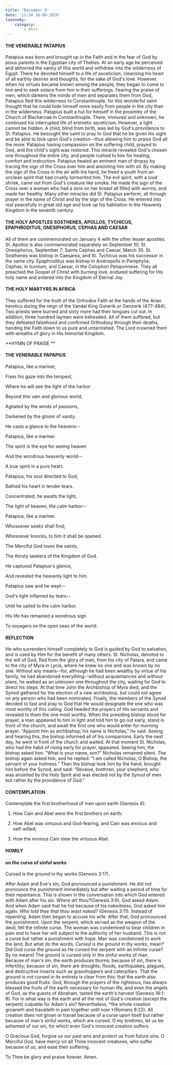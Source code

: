 ```yaml
---
title: 'December 8'
date: '11:20 16-06-2020'
taxonomy:
    category:
        - docs
---
```


#### THE VENERABLE PATAPIUS

Patapius was born and brought up in the Faith and in the fear of God by pious parents in the Egyptian city of Thebes. At an early age he perceived and abhorred the vanity of this world and withdrew into the wilderness of Egypt. There he devoted himself to a life of asceticism, cleansing his heart of all earthly desires and thoughts, for the sake of God's love. However, when his virtues became known among the people, they began to come to him and to seek solace from him in their sufferings. Fearing the praise of men, which darkens the minds of men and separates them from God, Patapius fled this wilderness to Constantinople, for this wonderful saint thought that he could hide himself more easily from people in the city than in the wilderness. Patapius built a hut for himself in the proximity of the Church of Blachernae in Constantinople. There, immured and unknown, he continued his interrupted life of eremetic asceticism. However, a light cannot be hidden. A child, blind from birth, was led by God's providence to St. Patapius. He besought the saint to pray to God that he be given his sight and be able to look upon God's creation--thus allowing him to praise God all the more. Patapius having compassion on the suffering child, prayed to God, and the child's sight was restored. This miracle revealed God's chosen one throughout the entire city, and people rushed to him for healing, comfort and instruction. Patapius healed an eminent man of dropsy by tracing the sign of the Cross over him and anointing him with oil. By making the sign of the Cross in the air with his hand, he freed a youth from an unclean spirit that had cruelly tormented him. The evil spirit, with a loud shriek, came out from God's creature like smoke. He made the sign of the Cross over a woman who had a sore on her breast all filled with worms, and made her healthy. Many other miracles did St. Patapius perform, all through prayer in the name of Christ and by the sign of the Cross. He entered into rest peacefully in great old age and took up his habitation in the Heavenly Kingdom in the seventh century.

#### THE HOLY APOSTLES SOSTHENES, APOLLOS, TYCHICUS, EPAPHRODITUS, ONESIPHORUS, CEPHAS AND CAESAR

All of them are commemorated on January 4 with the other lesser apostles. St. Apollos is also commemorated separately on September 10; St. Onesiphorus, September 7; Saints Cephas and Caesar, March 30. St. Sosthenes was bishop in Caesarea, and St. Tychicus was his successor in the same city. Epaphroditus was bishop in Andriopolis in Pamphylia; Cephas, in Iconium; and Caesar, in the Colophon Peloponnese. They all preached the Gospel of Christ with burning love, endured suffering for His holy name and entered into the Kingdom of Eternal Joy.

#### THE HOLY MARTYRS IN AFRICA

They suffered for the truth of the Orthodox Faith at the hands of the Arian heretics during the reign of the Vandal King Gunerik or Genzerik (477-484). Two priests were burned and sixty more had their tongues cut out. In addition, three hundred laymen were beheaded. All of them suffered, but they defeated falsehood and confirmed Orthodoxy through their deaths, handing the Faith down to us pure and untarnished. The Lord crowned them with wreaths of glory in His Immortal Kingdom.



**HYMN OF PRAISE
**

#### THE VENERABLE PAPAPIUS

Patapius, like a mariner,

Fixes his gaze into the tempest,

Where he will see the light of the harbor

Beyond this vain and glorious world,

Agitated by the winds of passions,

Darkened by the gloom of vanity.

He casts a glance to the heavens--

Patapius, like a mariner.



The spirit is the eye for seeing heaven

And the wondrous heavenly world--

A true spirit in a pure heart.

Patapius, his soul directed to God,

Bathed his heart in tender tears.

Concentrated, he awaits the light,

The light of heaven, the calm harbor--

Patapius, like a mariner.



Whosoever seeks shall find;

Whosoever knocks, to him it shall be opened.

The Merciful God loves the saints,

The thirsty seekers of the Kingdom of God.

He captured Patapius's glance,

And revealed the heavenly light to him.

Patapius saw and he wept--

God's light inflamed by tears--

Until he sailed to the calm harbor.

His life has remained a wondrous sign

To voyagers on the open seas of the world. 
 
#### REFLECTION

He who surrenders himself completely to God is guided by God to salvation, and is used by Him for the benefit of many others. St. Nicholas, devoted to the will of God, fled from the glory of men, from his city of Patara, and came to the city of Myra in Lycia, where he knew no one and was known by no one. Without any means--for, although he had been wealthy by virtue of his family, he had abandoned everything--without acquaintances and without plans, he walked as an unknown one throughout the city, waiting for God to direct his steps. At that time John the Archbishop of Myra died, and the Synod gathered for the election of a new archbishop, but could not agree on any person who had been nominated. Finally, the members of the Synod decided to fast and pray to God that He would designate the one who was most worthy of this calling. God heeded the prayers of His servants and revealed to them the one most worthy. When the presiding bishop stood for prayer, a man appeared to him in light and told him to go out early, stand in front of the church, and await the first one who would enter for morning prayer. "Appoint him as archbishop; his name is Nicholas," he said. Seeing and hearing this, the bishop informed all of his companions. Early the next day, he went in front of the church and waited. At that moment St. Nicholas, who had the habit of rising early for prayer, appeared. Seeing him, the bishop asked him: "What is your name, son?" Nicholas remained silent. The bishop again asked him, and he replied: "I am called Nicholas, O Bishop, the servant of your holiness." Then the bishop took him by the hand, brought him before the Synod, and said: "Receive, brethren, your shepherd, who was anointed by the Holy Spirit and was elected not by the Synod of men but rather by the providence of God."



#### CONTEMPLATION

Contemplate the first brotherhood of men upon earth (Genesis 4):

1.  How Cain and Abel were the first brothers on earth;

1.  How Abel was virtuous and God-fearing, and Cain was envious and self-willed;

1.  How the envious Cain slew the virtuous Abel.



#### HOMILY

#### on the curse of sinful works

Cursed is the ground in thy works (Genesis 3:17).

After Adam and Eve's sin, God pronounced a punishment. He did not pronounce the punishment immediately but after waiting a period of time for their repentance. This is shown in the conversation into which God entered with Adam after his sin. *Where art thou?*(Genesis 3:9), God asked Adam. And when Adam said that he hid because of his nakedness, God asked him again: *Who told thee that thou wast naked?* (Genesis 3:11). Instead of repenting, Adam then began to accuse his wife. After that, God pronounced the punishment. Upon the serpent, which served as the weapon of the devil, fell the infinite curse. The woman was condemned to bear children in pain and to have her will subject to the authority of her husband. This is not a curse but rather a punishment with hope. Man was condemned to work the land. But what do the words, *Cursed is the ground in thy works*, mean? Did God curse the ground as He cursed the serpent with an infinite curse? By no means! The ground is cursed only in the sinful works of man. Because of man's sin, the earth produces thorns; because of sin, there is infertility; because of sin, there are droughts, floods, earthquakes, plagues, and destructive insects such as grasshoppers and caterpillars. That the ground is not cursed in its entirety is clear from this: that the earth also produces good fruits. God, through the prayers of the righteous, has always blessed the fruits of the earth necessary for human life, and even the angels of God, as the guests of Abraham, tasted the earth's harvest (Genesis 18:1-8). For in what way is the earth and all the rest of God's creation (except the serpent) culpable for Adam's sin? Nevertheless, *the whole creation groaneth and travaileth in pain together until now *(Romans 8:22). All creation does not groan or travail because of a curse upon itself but rather because of man's sinful works, which are cursed. O my brethren, let us be ashamed of our sin, for which even God's innocent creation suffers.

O Gracious God, forgive us our past sins and protect us from future sins. O Merciful God, have mercy on all Thine innocent creatures, who suffer because of us, and ease their suffering.

To Thee be glory and praise forever. Amen.
